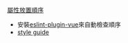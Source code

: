 [屬性放置順序](https://eslint.vuejs.org/rules/order-in-components.html)
* 安裝[eslint-plugin-vue](https://eslint.vuejs.org/user-guide/)來自動檢查順序
* [style guide](https://vuejs.org/style-guide/rules-essential.html)
